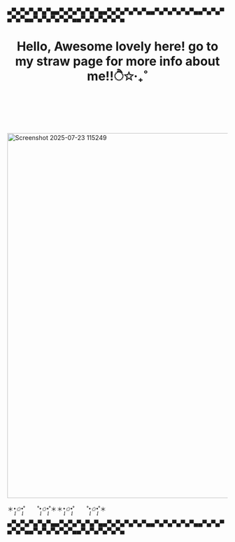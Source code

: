 ▄▀▄▀▄▀▄▀▄▀▄▄▀▄▀▄▀▄▀▄▀▄▄▀▄▀▄▀▄▀▄▀▄▄▀▄▀▄▀▄▀▄▀▄▄▀▄▀▄▀▄▀▄▀▄▄▀▄▀▄▀▄▀▄▀▄▄▀▄▀▄▀▄▀▄▀▄
# <header>Hello, Awesome lovely here! go to my straw page for more info about me!!ੈ✩‧₊˚


  

![]()
<img width="782" height="834" alt="Screenshot 2025-07-23 115249" src="https://github.com/user-attachments/assets/9601c214-7546-492f-8743-6137a20ef7dd" />


＊*•̩̩͙✩•̩̩͙*˚　　˚*•̩̩͙✩•̩̩͙*˚＊＊*•̩̩͙✩•̩̩͙*˚　　˚*•̩̩͙✩•̩̩͙*˚＊



▄▀▄▀▄▀▄▀▄▀▄▄▀▄▀▄▀▄▀▄▀▄▄▀▄▀▄▀▄▀▄▀▄▄▀▄▀▄▀▄▀▄▀▄▄▀▄▀▄▀▄▀▄▀▄▄▀▄▀▄▀▄▀▄▀▄▄▀▄▀▄▀▄▀▄▀▄

